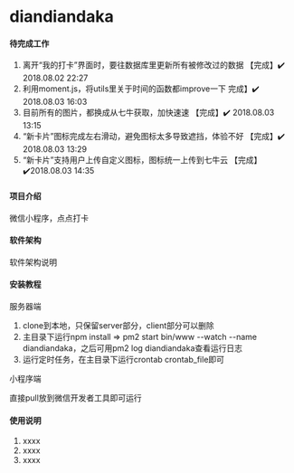 # diandiandaka

#### 待完成工作
1. 离开“我的打卡”界面时，要往数据库里更新所有被修改过的数据 【完成】✔️ 2018.08.02 22:27
2. 利用moment.js，将utils里关于时间的函数都improve一下 完成】✔️ 2018.08.03 16:03
3. 目前所有的图片，都换成从七牛获取，加快速速 【完成】✔️ 2018.08.03 13:15
4. “新卡片”图标完成左右滑动，避免图标太多导致遮挡，体验不好 【完成】✔️ 2018.08.03 13:29
5. “新卡片”支持用户上传自定义图标，图标统一上传到七牛云 【完成】✔️2018.08.03 14:35

#### 项目介绍
微信小程序，点点打卡

#### 软件架构
软件架构说明


#### 安装教程

服务器端

1. clone到本地，只保留server部分，client部分可以删除
2. 主目录下运行npm install => pm2 start bin/www --watch --name diandiandaka，之后可用pm2 log diandiandaka查看运行日志
3. 运行定时任务，在主目录下运行crontab crontab_file即可

小程序端

直接pull放到微信开发者工具即可运行

#### 使用说明

1. xxxx
2. xxxx
3. xxxx
